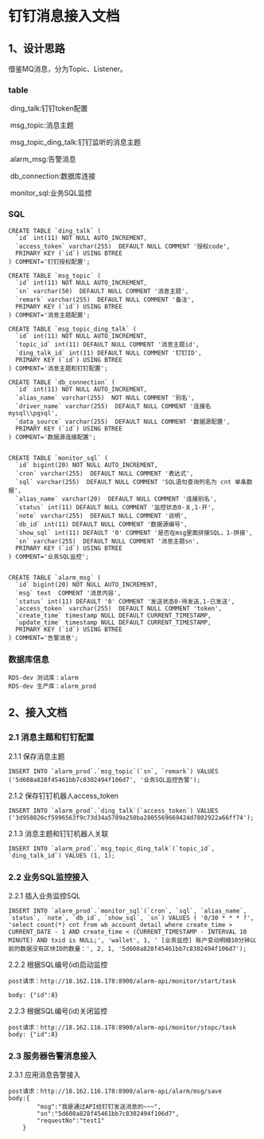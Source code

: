 # 钉钉消息接入文档

## 1、设计思路

借鉴MQ消息，分为Topic、Listener。

### table

​	ding_talk:钉钉token配置

​	msg_topic:消息主题

​	msg_topic_ding_talk:钉钉监听的消息主题

​	alarm_msg:告警消息

​	db_connection:数据库连接

​	monitor_sql:业务SQL监控

### SQL

```mysql
CREATE TABLE `ding_talk` (
  `id` int(11) NOT NULL AUTO_INCREMENT,
  `access_token` varchar(255)  DEFAULT NULL COMMENT '授权code',
  PRIMARY KEY (`id`) USING BTREE
) COMMENT='钉钉授权配置';

CREATE TABLE `msg_topic` (
  `id` int(11) NOT NULL AUTO_INCREMENT,
  `sn` varchar(50)  DEFAULT NULL COMMENT '消息主题',
  `remark` varchar(255)  DEFAULT NULL COMMENT '备注',
  PRIMARY KEY (`id`) USING BTREE
) COMMENT='消息主题配置';

CREATE TABLE `msg_topic_ding_talk` (
  `id` int(11) NOT NULL AUTO_INCREMENT,
  `topic_id` int(11) DEFAULT NULL COMMENT '消息主题id',
  `ding_talk_id` int(11) DEFAULT NULL COMMENT '钉钉ID',
  PRIMARY KEY (`id`) USING BTREE
) COMMENT='消息主题和钉钉配置';

CREATE TABLE `db_connection` (
  `id` int(11) NOT NULL AUTO_INCREMENT,
  `alias_name` varchar(255)  NOT NULL COMMENT '别名',
  `driver_name` varchar(255)  DEFAULT NULL COMMENT '连接名mysql\\pgsql',
  `data_source` varchar(255)  DEFAULT NULL COMMENT '数据源配置',
  PRIMARY KEY (`id`) USING BTREE
) COMMENT='数据源连接配置';


CREATE TABLE `monitor_sql` (
  `id` bigint(20) NOT NULL AUTO_INCREMENT,
  `cron` varchar(255)  DEFAULT NULL COMMENT '表达式',
  `sql` varchar(255)  DEFAULT NULL COMMENT 'SQL语句查询列名为 cnt 单条数据',
  `alias_name` varchar(20)  DEFAULT NULL COMMENT '连接别名',
  `status` int(11) DEFAULT NULL COMMENT '监控状态0-关,1-开',
  `note` varchar(255)  DEFAULT NULL COMMENT '说明',
  `db_id` int(11) DEFAULT NULL COMMENT '数据源编号',
  `show_sql` int(11) DEFAULT '0' COMMENT '是否在msg里面拼接SQL，1-拼接',
  `sn` varchar(255)  DEFAULT NULL COMMENT '消息主题sn',
  PRIMARY KEY (`id`) USING BTREE
) COMMENT='业务SQL监控';


CREATE TABLE `alarm_msg` (
  `id` bigint(20) NOT NULL AUTO_INCREMENT,
  `msg` text  COMMENT '消息内容',
  `status` int(11) DEFAULT '0' COMMENT '发送状态0-待发送,1-已发送',
  `access_token` varchar(255)  DEFAULT NULL COMMENT 'token',
  `create_time` timestamp NULL DEFAULT CURRENT_TIMESTAMP,
  `update_time` timestamp NULL DEFAULT CURRENT_TIMESTAMP,
  PRIMARY KEY (`id`) USING BTREE
) COMMENT='告警消息';
```

### 数据库信息

```
RDS-dev 测试库：alarm
RDS-dev 生产库：alarm_prod
```



## 2、接入文档

### 2.1 消息主题和钉钉配置

2.1.1 保存消息主题

```mysql
INSERT INTO `alarm_prod`.`msg_topic`(`sn`, `remark`) VALUES ('5d608a828f45461bb7c8302494f106d7', '业务SQL监控告警');
```

2.1.2 保存钉钉机器人access_token

```mysql
INSERT INTO `alarm_prod`.`ding_talk`(`access_token`) VALUES ('3d958826cf5996563f9c73d34a5789a250ba2805569669424d7802922a66ff74');
```

2.1.3 消息主题和钉钉机器人关联

```mysql
INSERT INTO `alarm_prod`.`msg_topic_ding_talk`(`topic_id`, `ding_talk_id`) VALUES (1, 1);
```



### 2.2 业务SQL监控接入

2.2.1 插入业务监控SQL

```mysql
INSERT INTO `alarm_prod`.`monitor_sql`(`cron`, `sql`, `alias_name`, `status`, `note`, `db_id`, `show_sql`, `sn`) VALUES ( '0/30 * * * ?', 'select count(*) cnt from wb_account_detail where create_time > CURRENT_DATE - 1 AND create_time < (CURRENT_TIMESTAMP - INTERVAL 10 MINUTE) AND txid is NULL;', 'wallet', 1, ' [业务监控] 账户变动明细10分钟以前的数据没有区块ID的数量：', 2, 1, '5d608a828f45461bb7c8302494f106d7');
```

2.2.2 根据SQL编号(id)启动监控

```
post请求：http://18.162.116.178:8900/alarm-api/monitor/start/task

body: {"id":8}
```

2.2.3 根据SQL编号(id)关闭监控

```
post请求：http://18.162.116.178:8900/alarm-api/monitor/stopc/task
body: {"id":8}
```



### 2.3 服务器告警消息接入

2.3.1 应用消息告警接入

```
post请求：http://18.162.116.178:8900/alarm-api/alarm/msg/save
body:{
    	"msg":"我是通过API给钉钉发送消息的~~~",
    	"sn":"5d608a828f45461bb7c8302494f106d7",
    	"requestNo":"test1"
	}
```

